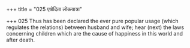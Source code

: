 +++
title = "025 एषोदिता लोकयात्रा"

+++
025	Thus has been declared the ever pure popular usage (which regulates the relations) between husband and wife; hear (next) the laws concerning children which are the cause of happiness in this world and after death.
